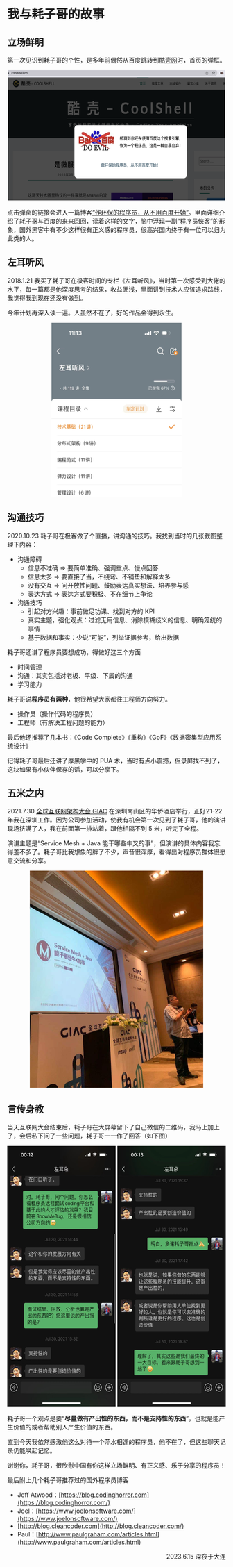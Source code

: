 # 我与耗子哥的故事

## 立场鲜明
  第一次见识到耗子哥的个性，是多年前偶然从百度跳转到[酷壳网](https://coolshell.cn/)时，首页的弹框。

<div  align="center">  
    <img src="./images/00.png" width = "500" height = "300" alt="图片名称" />
</div>

  点击弹窗的链接会进入一篇博客[“作环保的程序员，从不用百度开始”](https://coolshell.cn/articles/9308.html)。里面详细介绍了耗子哥与百度的来来回回，读着这样的文字，脑中浮现一副“程序员侠客”的形象，国外黑客中有不少这样很有正义感的程序员，很高兴国内终于有一位可以归为此类的人。


## 左耳听风

  2018.1.21 我买了耗子哥在极客时间的专栏《左耳听风》，当时第一次感受到大佬的水平，每一篇都是他深度思考的结果，收益匪浅，里面讲到技术人应该追求路线，我觉得我到现在还没有做到。

  今年计划再深入读一遍。人虽然不在了，好的作品会得到永生。

<div  align="center">  
    <img src="./images/01.png" width = "300" height = "400" alt="图片名称" />
</div>

## 沟通技巧

2020.10.23 耗子哥在极客做了个直播，讲沟通的技巧。我找到当时的几张截图整理下内容：

- 沟通障碍
    - 信息不准确 ⇒ 要简单准确、强调重点、慢点回答
    - 信息太多 ⇒ 要直接了当，不绕弯、不铺垫和解释太多
    - 没有交互 ⇒ 问开放性问题、鼓励表达真实想法、培养参与感
    - 表达方式 ⇒ 表达方式要积极、不在细节上争论
- 沟通技巧
    - 引起对方兴趣：事前做足功课、找到对方的 KPI
    - 真实主题，强化观点：过滤无用信息、消除模糊歧义的信息、明确笼统的事情
    - 基于数据和事实：少说“可能”，列举证据参考，给出数据

耗子哥还讲了程序员要想成功，得做好这三个方面

- 时间管理
- 沟通：其实包括对老板、平级、下属的沟通
- 学习能力

耗子哥说**程序员有两种**，他很希望大家都往工程师方向努力。

- 操作员（操作代码的程序员）
- 工程师（有解决工程问题的能力）

最后他还推荐了几本书：《Code Complete》《重构》《GoF》《数据密集型应用系统设计》

记得耗子哥最后还讲了厚黑学中的 PUA 术，当时有点小震撼，但录屏找不到了，这块如果有小伙伴保存的话，可以分享下。

## 五米之内

2021.7.30 [全球互联网架构大会 GIAC](http://giac-history.msup.com.cn/) 在深圳南山区的华侨酒店举行，正好21-22年我在深圳工作。因为公司参加活动，使我有机会第一次见到了耗子哥，他的演讲现场挤满了人，我在前面第一排站着，跟他相隔不到 5 米，听完了全程。

演讲主题是“Service Mesh + Java 能干哪些牛叉的事”，但演讲的具体内容我忘得差不多了。耗子哥比我想象的胖了不少，声音很浑厚，看得出对程序员群体很愿意交流和分享。

<div  align="center">  
    <img src="./images/02.png" width = "400" height = "500" alt="图片名称" />
</div>

## 言传身教

当天互联网大会结束后，耗子哥在大屏幕留下了自己微信的二维码，我马上加上了，会后私下问了一些问题，耗子哥一一作了回答（如下图）

<div  align="center">  
    <img src="./images/03.png" width = "250" height = "600" style="display: inline-block" />
    <img src="./images/04.png" width = "250" height = "600" style="display: inline-block" />
</div>

耗子哥一个观点是要“**尽量做有产出性的东西，而不是支持性的东西**”，也就是能产生价值的或者帮助别人产生价值的东西。

直到今天我依然感激他这么对待一个萍水相逢的程序员，他不在了，但这些聊天记录仍能唤起记忆。

谢谢你，耗子哥，很欣慰中国有你这样立场鲜明、有正义感、乐于分享的程序员！

最后附上几个耗子哥推荐过的国外程序员博客

- Jeff Atwood：[https://blog.codinghorror.com](https://blog.codinghorror.com/)
- Joel：[https://www.joelonsoftware.com/](https://www.joelonsoftware.com/)
- [http://blog.cleancoder.com](http://blog.cleancoder.com/)
- Paul：[http://www.paulgraham.com/articles.html](http://www.paulgraham.com/articles.html)

<p align="right">2023.6.15 深夜于大连</p>
                    
